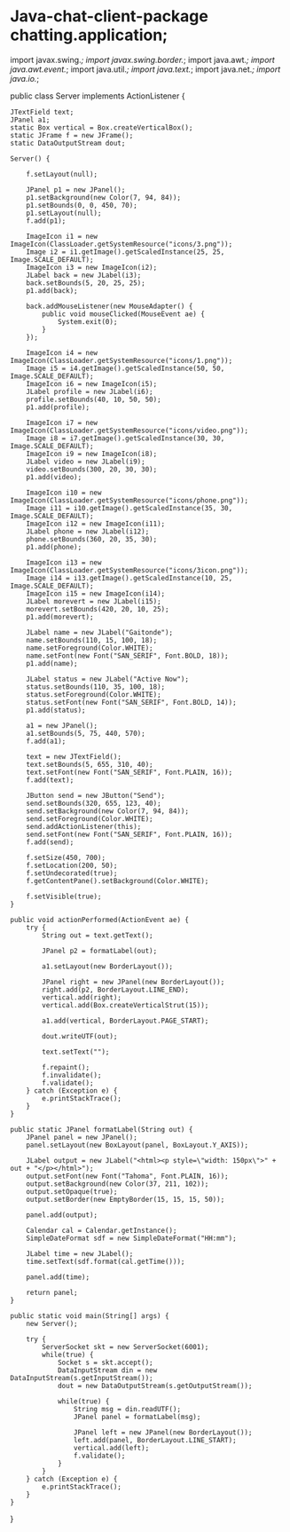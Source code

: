 # Java-chat-client-package chatting.application;

import javax.swing.*;
import javax.swing.border.*;
import java.awt.*;
import java.awt.event.*;
import java.util.*;
import java.text.*;
import java.net.*;
import java.io.*;

public class Server implements ActionListener {
    
    JTextField text;
    JPanel a1;
    static Box vertical = Box.createVerticalBox();
    static JFrame f = new JFrame();
    static DataOutputStream dout;
    
    Server() {
        
        f.setLayout(null);
        
        JPanel p1 = new JPanel();
        p1.setBackground(new Color(7, 94, 84));
        p1.setBounds(0, 0, 450, 70);
        p1.setLayout(null);
        f.add(p1);
        
        ImageIcon i1 = new ImageIcon(ClassLoader.getSystemResource("icons/3.png"));
        Image i2 = i1.getImage().getScaledInstance(25, 25, Image.SCALE_DEFAULT);
        ImageIcon i3 = new ImageIcon(i2);
        JLabel back = new JLabel(i3);
        back.setBounds(5, 20, 25, 25);
        p1.add(back);
        
        back.addMouseListener(new MouseAdapter() {
            public void mouseClicked(MouseEvent ae) {
                System.exit(0);
            }
        });
        
        ImageIcon i4 = new ImageIcon(ClassLoader.getSystemResource("icons/1.png"));
        Image i5 = i4.getImage().getScaledInstance(50, 50, Image.SCALE_DEFAULT);
        ImageIcon i6 = new ImageIcon(i5);
        JLabel profile = new JLabel(i6);
        profile.setBounds(40, 10, 50, 50);
        p1.add(profile);
        
        ImageIcon i7 = new ImageIcon(ClassLoader.getSystemResource("icons/video.png"));
        Image i8 = i7.getImage().getScaledInstance(30, 30, Image.SCALE_DEFAULT);
        ImageIcon i9 = new ImageIcon(i8);
        JLabel video = new JLabel(i9);
        video.setBounds(300, 20, 30, 30);
        p1.add(video);
        
        ImageIcon i10 = new ImageIcon(ClassLoader.getSystemResource("icons/phone.png"));
        Image i11 = i10.getImage().getScaledInstance(35, 30, Image.SCALE_DEFAULT);
        ImageIcon i12 = new ImageIcon(i11);
        JLabel phone = new JLabel(i12);
        phone.setBounds(360, 20, 35, 30);
        p1.add(phone);
        
        ImageIcon i13 = new ImageIcon(ClassLoader.getSystemResource("icons/3icon.png"));
        Image i14 = i13.getImage().getScaledInstance(10, 25, Image.SCALE_DEFAULT);
        ImageIcon i15 = new ImageIcon(i14);
        JLabel morevert = new JLabel(i15);
        morevert.setBounds(420, 20, 10, 25);
        p1.add(morevert);
        
        JLabel name = new JLabel("Gaitonde");
        name.setBounds(110, 15, 100, 18);
        name.setForeground(Color.WHITE);
        name.setFont(new Font("SAN_SERIF", Font.BOLD, 18));
        p1.add(name);
        
        JLabel status = new JLabel("Active Now");
        status.setBounds(110, 35, 100, 18);
        status.setForeground(Color.WHITE);
        status.setFont(new Font("SAN_SERIF", Font.BOLD, 14));
        p1.add(status);
        
        a1 = new JPanel();
        a1.setBounds(5, 75, 440, 570);
        f.add(a1);
        
        text = new JTextField();
        text.setBounds(5, 655, 310, 40);
        text.setFont(new Font("SAN_SERIF", Font.PLAIN, 16));
        f.add(text);
        
        JButton send = new JButton("Send");
        send.setBounds(320, 655, 123, 40);
        send.setBackground(new Color(7, 94, 84));
        send.setForeground(Color.WHITE);
        send.addActionListener(this);
        send.setFont(new Font("SAN_SERIF", Font.PLAIN, 16));
        f.add(send);
        
        f.setSize(450, 700);
        f.setLocation(200, 50);
        f.setUndecorated(true);
        f.getContentPane().setBackground(Color.WHITE);
        
        f.setVisible(true);
    }
    
    public void actionPerformed(ActionEvent ae) {
        try {
            String out = text.getText();

            JPanel p2 = formatLabel(out);

            a1.setLayout(new BorderLayout());

            JPanel right = new JPanel(new BorderLayout());
            right.add(p2, BorderLayout.LINE_END);
            vertical.add(right);
            vertical.add(Box.createVerticalStrut(15));

            a1.add(vertical, BorderLayout.PAGE_START);

            dout.writeUTF(out);

            text.setText("");

            f.repaint();
            f.invalidate();
            f.validate();   
        } catch (Exception e) {
            e.printStackTrace();
        }
    }
    
    public static JPanel formatLabel(String out) {
        JPanel panel = new JPanel();
        panel.setLayout(new BoxLayout(panel, BoxLayout.Y_AXIS));
        
        JLabel output = new JLabel("<html><p style=\"width: 150px\">" + out + "</p></html>");
        output.setFont(new Font("Tahoma", Font.PLAIN, 16));
        output.setBackground(new Color(37, 211, 102));
        output.setOpaque(true);
        output.setBorder(new EmptyBorder(15, 15, 15, 50));
        
        panel.add(output);
        
        Calendar cal = Calendar.getInstance();
        SimpleDateFormat sdf = new SimpleDateFormat("HH:mm");
        
        JLabel time = new JLabel();
        time.setText(sdf.format(cal.getTime()));
        
        panel.add(time);
        
        return panel;
    }
    
    public static void main(String[] args) {
        new Server();
        
        try {
            ServerSocket skt = new ServerSocket(6001);
            while(true) {
                Socket s = skt.accept();
                DataInputStream din = new DataInputStream(s.getInputStream());
                dout = new DataOutputStream(s.getOutputStream());
                
                while(true) {
                    String msg = din.readUTF();
                    JPanel panel = formatLabel(msg);
                    
                    JPanel left = new JPanel(new BorderLayout());
                    left.add(panel, BorderLayout.LINE_START);
                    vertical.add(left);
                    f.validate();
                }
            }
        } catch (Exception e) {
            e.printStackTrace();
        }
    }
}
